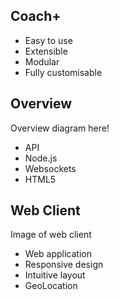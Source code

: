 <section data-state="gmap">
  <div class="pic_bg" id="gmap">
    <h2>Coach+</h2>
    <ul>
      <li>Easy to use</li>
      <li>Extensible</li>
      <li>Modular</li>
      <li>Fully customisable</li>
    </ul>
  </div>
</section>
<section>
  <h2>Overview</h2>
  <p>Overview diagram here!</p>
  <ul>
    <li>API</li>
    <li>Node.js</li>
    <li>Websockets</li>
    <li>HTML5</li>
  </ul>
</section>
<section>
  <h2>Web Client</h2>
  <p>Image of web client</p>
  <ul>
    <li>Web application</li>
    <li>Responsive design</li>
    <li>Intuitive layout</li>
    <li>GeoLocation</li>
  </ul>
</section>
